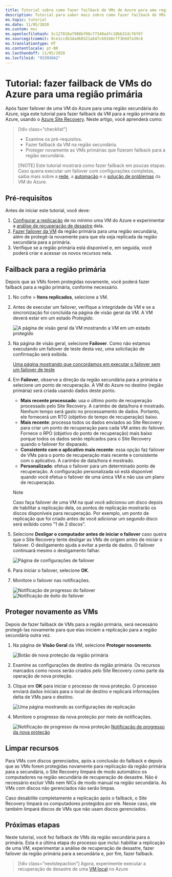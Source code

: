 ```yaml
---
title: Tutorial sobre como fazer failback de VMs do Azure para uma região primária durante a recuperação de desastre usando o Azure Site Recovery.
description: Tutorial para saber mais sobre como fazer failback de VMs do Azure para uma região primária usando o Azure Site Recovery.
ms.topic: tutorial
ms.date: 11/05/2020
ms.custom: mvc
ms.openlocfilehash: 5c127010a7988bf08c77340a4fc10bb32dc76f87
ms.sourcegitcommit: 0ce1ccdb34ad60321a647c691b0cff3b9d7a39c8
ms.translationtype: HT
ms.contentlocale: pt-BR
ms.lasthandoff: 11/05/2020
ms.locfileid: "93393842"
---
```

# <a name="tutorial-fail-back-azure-vm-to-the-primary-region"></a>Tutorial: fazer failback de VMs do Azure para uma região primária

Após fazer failover de uma VM do Azure para uma região secundária do Azure, siga este tutorial para fazer failback da VM para a região primária do Azure, usando o [Azure Site Recovery](site-recovery-overview.md).  Neste artigo, você aprenderá como:

> [!div class="checklist"]
> 
> * Examine os pré-requisitos.
> * Fazer failback da VM na região secundária.
> * Proteger novamente as VMs primárias que fizeram failback para a região secundária.
> 
> [!NOTE]
> Este tutorial mostrará como fazer failback em poucas etapas. Caso queira executar um failover com configurações completas, saiba mais sobre a [rede](azure-to-azure-about-networking.md), a [automação](azure-to-azure-powershell.md) e a [solução de problemas](azure-to-azure-troubleshoot-errors.md) da VM do Azure.



## <a name="prerequisites"></a>Pré-requisitos

Antes de iniciar este tutorial, você deve:

1. [Configurar a replicação](azure-to-azure-tutorial-enable-replication.md) de no mínimo uma VM do Azure e experimentar a [análise de recuperação de desastre](azure-to-azure-tutorial-dr-drill.md) dela.
2. [Fazer failover da VM](azure-to-azure-tutorial-failover-failback.md) da região primária para uma região secundária, além de protegê-la novamente para que ela seja replicada da região secundária para a primária. 
3. Verifique se a região primária está disponível e, em seguida, você poderá criar e acessar os novos recursos nela.

## <a name="fail-back-to-the-primary-region"></a>Failback para a região primária

Depois que as VMs forem protegidas novamente, você poderá fazer failback para a região primária, conforme necessário.

1. No cofre > **Itens replicados**, selecione a VM.

2. Antes de executar um failover, verifique a integridade da VM e se a sincronização foi concluída na página de visão geral da VM. A VM deverá estar em um estado *Protegido*.

    ![A página de visão geral da VM mostrando a VM em um estado protegido](./media/azure-to-azure-tutorial-failback/protected-state.png)

3. Na página de visão geral, selecione **Failover**. Como não estamos executando um failover de teste desta vez, uma solicitação de confirmação será exibida.

    [Uma página mostrando que concordamos em executar o failover sem um failover de teste](./media/azure-to-azure-tutorial-failback/no-test.png)

4. Em **Failover**, observe a direção da região secundária para a primária e selecione um ponto de recuperação. A VM do Azure no destino (região primária) será criada usando dados deste ponto.
   - **Mais recente processado**: usa o último ponto de recuperação processado pelo Site Recovery. A carimbo de data/hora é mostrado. Nenhum tempo será gasto no processamento de dados. Portanto, ele fornecerá um RTO (objetivo do tempo de recuperação) baixo.
   -  **Mais recente**: processa todos os dados enviados ao Site Recovery para criar um ponto de recuperação para cada VM antes do failover. Fornece o RPO (objetivo do ponto de recuperação) mais baixo porque todos os dados serão replicados para o Site Recovery quando o failover for disparado.
   - **Consistente com o aplicativo mais recente**: essa opção faz failover de VMs para o ponto de recuperação mais recente e consistente com o aplicativo. A carimbo de data/hora é mostrado.
   - **Personalizado**: efetua o failover para um determinado ponto de recuperação. A configuração personalizada só está disponível quando você efetua o failover de uma única VM e não usa um plano de recuperação.

    > [!NOTE]
    > Caso faça failover de uma VM na qual você adicionou um disco depois de habilitar a replicação dela, os pontos de replicação mostrarão os discos disponíveis para recuperação. Por exemplo, um ponto de replicação que foi criado antes de você adicionar um segundo disco será exibido como "1 de 2 discos".

4. Selecione **Desligar o computador antes de iniciar o failover** caso queira que o Site Recovery tente desligar as VMs de origem antes de iniciar o failover. O desligamento ajuda a evitar a perda de dados. O failover continuará mesmo o desligamento falhar. 

    ![Página de configurações de failover](./media/azure-to-azure-tutorial-failback/failover.png)    

3. Para iniciar o failover, selecione **OK**.
4. Monitore o failover nas notificações.

    ![Notificação de progresso do failover](./media/azure-to-azure-tutorial-failback/notification-progress.png)  
    ![Notificação de êxito do failover](./media/azure-to-azure-tutorial-failback/notification-success.png)   

## <a name="reprotect-vms"></a>Proteger novamente as VMs

Depois de fazer failback de VMs para a região primária, será necessário protegê-las novamente para que elas iniciem a replicação para a região secundária outra vez.

1. Na página de **Visão Geral** da VM, selecione **Proteger novamente**.

    ![Botão de nova proteção da região primária](./media/azure-to-azure-tutorial-failback/reprotect.png)  

2. Examine as configurações de destino da região primária. Os recursos marcados como novos serão criados pelo Site Recovery como parte da operação de nova proteção.
3. Clique em **OK** para iniciar o processo de nova proteção. O processo enviará dados iniciais para o local de destino e replicará informações delta de VMs para o destino.

     ![Uma página mostrando as configurações de replicação](./media/azure-to-azure-tutorial-failback/replication-settings.png) 

4. Monitore o progresso da nova proteção por meio de notificações. 

    ![Notificação de progresso da nova proteção](./media/azure-to-azure-tutorial-failback/notification-reprotect-start.png) [Notificação de progresso da nova proteção](./media/azure-to-azure-tutorial-failback/notification-reprotect-finish.png)
    
  

## <a name="clean-up-resources"></a>Limpar recursos

Para VMs com discos gerenciados, após a conclusão do failback e depois que as VMs forem protegidas novamente para replicação da região primária para a secundária, o Site Recovery limpará de modo automático os computadores na região secundária de recuperação de desastre. Não é necessário excluir VMs nem NICs de modo manual na região secundária. As VMs com discos não gerenciados não serão limpas.

Caso desabilite completamente a replicação após o failback, o Site Recovery limpará os computadores protegidos por ele. Nesse caso, ele também limpará discos de VMs que não usam discos gerenciados. 
 
## <a name="next-steps"></a>Próximas etapas

Neste tutorial, você fez failback de VMs da região secundária para a primária. Esta é a última etapa do processo que inclui: habilitar a replicação de uma VM, experimentar a análise de recuperação de desastre, fazer failover da região primária para a secundária e, por fim, fazer failback.

> [!div class="nextstepaction"]
> Agora, experimente executar a recuperação de desastre de uma [VM local](vmware-azure-tutorial-prepare-on-premises.md) no Azure

